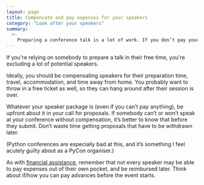 ```yaml
---
layout: page
title: Compensate and pay expenses for your speakers
category: "Look after your speakers"
summary:
  >-
    Preparing a conference talk is a lot of work. If you don’t pay your speakers, you’re restricting yourself to people who can afford to do that preparation for free.
---
```


If you're relying on somebody to prepare a talk in their free time, you're excluding a lot of potential speakers.

Ideally, you should be compensating speakers for their preparation time, travel, accommodation, and time away from home.
You probably want to throw in a free ticket as well, so they can hang around after their session is over.

Whatever your speaker package is (even if you can’t pay anything), be upfront about it in your call for proposals.
If somebody can’t or won’t speak at your conference without compensation, it’s better to know that before they submit.
Don’t waste time getting proposals that have to be withdrawn later.

(Python conferences are especially bad at this, and it’s something I feel acutely guilty about as a PyCon organiser.)

As with [financial assistance](/ideas/financial-assistance/), remember that not every speaker may be able to pay expenses out of their own pocket, and be reimbursed later.
Think about if/how you can pay advances before the event starts.
